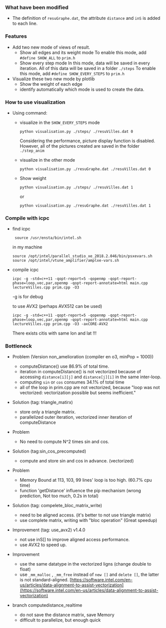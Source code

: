 ### What have been modified
- The definition of `resuGraphe.dat`, the attribute `distance` and `inS` is added to each line.

### Features
- Add two new mode of views of result.
  - Show all edges and its weight mode
    To enable this mode, add `#define SHOW_ALL` to `prim.h`
  - Show every step mode
    In this mode, data will be saved in every iteration. All of this data will be saved in a folder `./steps`
    To enable this mode, add `#define SHOW_EVERY_STEPS` to `prim.h`
- Visualize these two new mode by plotlib
  - Show the weight of each edge
  - identify automatically which mode is used to create the data.

### How to use visualization
- Using command:
  - visualize in the `SHOW_EVERY_STEPS` mode
    ```
    python visualisation.py ./steps/ ./resuVilles.dat 0
    ```
    Considering the performance, picture display function is disabled. However, all of the pictures created are saved in the folder `./step_anim`

  - visualize in the other mode
    ```
    python visualisation.py ./resuGraphe.dat ./resuVilles.dat 0
    ```
  - Show weight
    ```
    python visualisation.py ./steps/ ./resuVilles.dat 1
    ```
    or
    ```
    python visualisation.py ./resuGraphe.dat ./resuVilles.dat 1
    ```

### Compile with icpc
  - find icpc
    ```
     source /usr/ensta/bin/intel.sh
    ```

    in my machine
    ```
    source /opt/intel/parallel_studio_xe_2018.2.046/bin/psxevars.sh
    source /opt/intel/vtune_amplifier/amplxe-vars.sh
    ```
  - compile icpc
    ```
    icpc -g -std=c++11 -qopt-report=5 -qopenmp -qopt-report-phase=loop,vec,par,openmp -qopt-report-annotate=html main.cpp lectureVilles.cpp prim.cpp -O3
    ```
    -g is for debug

    to use AVX2 (perhaps AVX512 can be used)
    ```
    icpc -g -std=c++11 -qopt-report=5 -qopenmp -qopt-report-phase=loop,vec,par,openmp -qopt-report-annotate=html main.cpp lectureVilles.cpp prim.cpp -O3 -axCORE-AVX2
    ```

    There exists citis with same lon and lat !!!
### Bottleneck
  - Problem (Version non_amelioration (compiler en o3, minPop = 1000))
    - computeDistance() use 86.9% of total time.
    - iteration in computeDistance() is not vectorized because of accessing `distance[i][j]` and `distance[j][i]` in the same inter-loop.
    - computing `sin` or `cos` consumes 34.1% of total time
    - all of the loop in prim.cpp are not vectorized, because "loop was not vectorized: vectorization possible but seems inefficient."
  - Solution (tag: triangle_matirx)
    - store only a triangle matrix.
    - parallelized outer iteration, vectorized inner iteration of computeDistance

  - Problem
    - No need to compute N^2 times sin and cos.
  - Solution (tag:sin_cos_precomputed)
    - compute and store sin and cos in advance. (vectorized)

  - Problem
    - Memory Bound at 113, 103, 99 lines' loop is too high. (60.7% cpu time)
    - function 'getDistance' influence the pip mechanism (wrong prediction, Not too much, 0.2s in total)
  - Solution (tag: compelete_bloc_matrix_write)
    - need to be aligned access. (it's better to not use triangle matrix)
    - use complete matrix, writing with "bloc operation" (Great speedup)

  - Improvement (tag: use_avx2) v1.4.0
    - not use inS[] to improve aligned access performance.
    - use AVX2 to speed up.

  - Improvement  
    - use the same datatype in the vectorized ligns (change double to float)
    - use `_mm_malloc` , `_mm_free` instead of `new []` and `delete []`, the latter is not standard-aligned.
    [https://software.intel.com/en-us/articles/data-alignment-to-assist-vectorization](https://software.intel.com/en-us/articles/data-alignment-to-assist-vectorization)


  - branch computedistance_realtime
    - do not save the distance matrix, save Memory
    - difficult to parallelize, but enough quick
